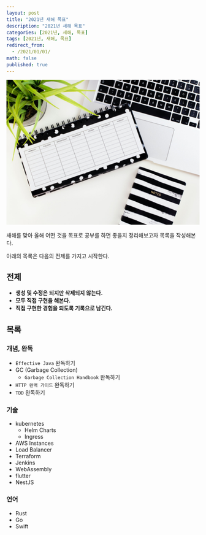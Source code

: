 ```yaml
---
layout: post
title: "2021년 새해 목표"
description: "2021년 새해 목표"
categories: [2021년, 새해, 목표]
tags: [2021년, 새해, 목표]
redirect_from:
  - /2021/01/01/
math: false
published: true
---
```


<img src="/assets/img/posts/66/emma-matthews-digital-content-production-8K62atzbulQ-unsplash.jpg">

새해를 맞아 올해 어떤 것을 목표로 공부를 하면 좋을지 정리해보고자 목록을 작성해본다.

아래의 목록은 다음의 전제를 가지고 시작한다.

## 전제

- **생성 및 수정은 되지만 삭제되지 않는다.**
- **모두 직접 구현을 해본다.**
- **직접 구현한 경험을 되도록 기록으로 남긴다.**

## 목록

### 개념, 완독

- `Effective Java` 완독하기
- GC (Garbage Collection)
  - `Garbage Collection Handbook` 완독하기
- `HTTP 완벽 가이드` 완독하기
- `TDD` 완독하기

### 기술

- kubernetes
  - Helm Charts
  - Ingress
- AWS Instances
- Load Balancer
- Terraform
- Jenkins
- WebAssembly
- flutter
- NestJS

### 언어

- Rust
- Go
- Swift
